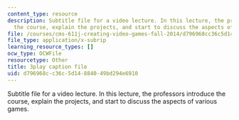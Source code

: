 ```yaml
---
content_type: resource
description: Subtitle file for a video lecture. In this lecture, the professors introduce
  the course, explain the projects, and start to discuss the aspects of various games.
file: /courses/cms-611j-creating-video-games-fall-2014/d796968cc36c5d14884049bd294e6910_pfDfriSjFbY.vtt
file_type: application/x-subrip
learning_resource_types: []
ocw_type: OCWFile
resourcetype: Other
title: 3play caption file
uid: d796968c-c36c-5d14-8840-49bd294e6910
---
```

Subtitle file for a video lecture. In this lecture, the professors introduce the course, explain the projects, and start to discuss the aspects of various games.

